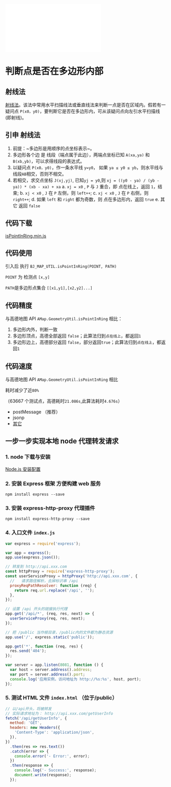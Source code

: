 ![Node.js](/img.php?202111241689b5a3e6b88e8f73a13b3768bfa7c9.png)

# 判断点是否在多边形内部

## 射线法

[射线法](https://baike.baidu.com/item/%E5%B0%84%E7%BA%BF%E6%B3%95/22231858?fr=aladdin)。该法中常用水平扫描线法或垂直线法来判断一点是否在区域内。假若有一疑问点 `P(x0，y0)`，要判斯它是否在多边形内，可从该疑问点向左引水平扫描线(即射线)。

## 引申 射线法

1. 前提：~多边形是用顺序的点坐标表示~。
2. 多边形各个边 是 线段（端点属于此边），两端点坐标已知 `A(xa,ya)` 和 `B(xb,yb)`，可以求得线段的表达式。
3. 以疑问点 `P(x0，y0)`，作一条水平线 `y=y0`， 如果 `ya ≤ y0 ≤ yb`，则水平线与线段`AB`相交，否则不相交。
4. 若相交，求交点坐标 `J(xj,yj)`, 已知`yj = y0`,则 `xj = ((y0 - ya) / (yb - ya)) * (xb - xa) + xa`
   a. `xj = x0` , `P` 与 `J` 重合，即 点在线上，返回 `1`，结束;
   b. `xj < x0` , `J` 在 `P` 左侧，则 `left++`;
   c. `xj < x0` , `J` 在 `P` 右侧，则 `right++`;
   d. 如果 `left` 和 `right` 都为奇数，则 点在多边形内，返回 `true`
   e. 其它 返回 `false`

## 代码下载

[isPointInRing.min.js](https://www.nanshanqiao.com/dist/isPointInRing.min.js)

## 代码使用

引入后 执行 `BJ_MAP_UTIL.isPointInRing(POINT, PATH)`

`POINT` 为 检测点 `[x,y]`

`PATH`是多边形点集合 `[[x1,y1],[x2,y2]...]`

## 代码精度

与高德地图 API `AMap.GeometryUtil.isPointInRing` 相比：

1. 多边形内外，判断一致
2. 多边形顶点，高德全部返回 `false`；此算法归到`点在线上`，都返回`1`
3. 多边形边上，高德部分返回 `false`，部分返回`true`；此算法归到`点在线上`，都返回`1`

## 代码速度

与高德地图 API `AMap.GeometryUtil.isPointInRing` 相比

耗时减少了近`80%`

（63667 个测试点，高德耗时`21.086s`,此算法耗时`4.676s`）

- postMessage （推荐）
- jsonp
- [其它](https://www.cnblogs.com/lcspring/p/11079754.html)

## 一步一步实现本地 node 代理转发请求

### 1. node 下载与安装

[Node.js 安装配置](https://www.runoob.com/nodejs/nodejs-install-setup.html)

### 2. 安装 Express 框架 方便构建 web 服务

```
npm install express --save
```

### 3. 安装 express-http-proxy 代理插件

```
npm install express-http-proxy --save
```

### 4. 入口文件 `index.js`

```javascript
var express = require('express');

var app = express();
app.use(express.json());

// 转发到 http://api.xxx.com
const httpProxy = require('express-http-proxy');
const userServiceProxy = httpProxy('http://api.xxx.com', {
  //   请求路径解析，去掉标识串 /api
  proxyReqPathResolver: function (req) {
    return req.url.replace('/api', '');
  },
});

// 设置 /api 开头的链接执行代理
app.get('/api/*', (req, res, next) => {
  userServiceProxy(req, res, next);
});

// 把 /public 当作根目录，/public内的文件都为静态资源
app.use('/', express.static('public'));

app.get('*', function (req, res) {
  res.send('404');
});

var server = app.listen(8081, function () {
  var host = server.address().address;
  var port = server.address().port;
  console.log('应用实例，访问地址为 http://%s:%s', host, port);
});
```

### 5. 测试 HTML 文件 `index.html` （位于/public）

```javascript
// 以/api开头，将被转发
// 实际请求地址为： http://api.xxx.com/getUserInfo
fetch('/api/getUserInfo', {
  method: 'GET',
  headers: new Headers({
    'Content-Type': 'application/json',
  }),
})
  .then(res => res.text())
  .catch(error => {
    console.error('- Error:', error);
  })
  .then(response => {
    console.log('- Success:', response);
    document.write(response);
  });
```
